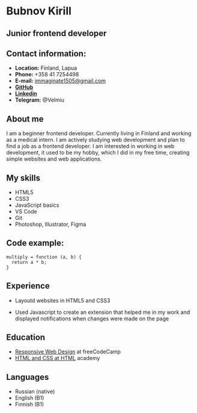 # Bubnov Kirill

## Junior frontend developer

## Contact information:

- **Location:** Finland, Lapua
- **Phone:** +358 41 7254498
- **E-mail:** immaginate1505@gmail.com
- **[GitHub](https://github.com/Nurmes?tab=repositories)**
- **[Linkedin](https://www.linkedin.com/in/kirill-bubnov-4381b8223/)**
- **Telegram:** @Velmiu

## About me

I am a beginner frontend developer. Currently living in Finland and working as a medical intern. I am actively studying web development and plan to find a job as a frontend developer. I am interested in working in web development, it used to be my hobby, which I did in my free time, creating simple websites and web applications.

## My skills

- HTML5
- CSS3
- JavaScript basics
- VS Code
- Git
- Photoshop, Illustrator, Figma

## Code example:

```
multiply = function (a, b) {
  return a * b;
}
```

## Experience

- Layoutd websites in HTML5 and CSS3

- Used Javascript to create an extension that helped me in my work and displayed notifications when changes were made on the page

## Education

- [Responsive Web Design](https://www.freecodecamp.org/learn) at freeCodeCamp
- [HTML and CSS at HTML](https://htmlacademy.ru/) academy

## Languages

- Russian (native)
- English (B1)
- Finnish (B1)
